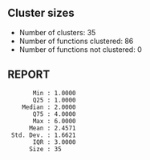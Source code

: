 ## Cluster sizes
* Number of clusters: 35
* Number of functions clustered: 86
* Number of functions not clustered: 0

## REPORT
```
       Min : 1.0000
       Q25 : 1.0000
    Median : 2.0000
       Q75 : 4.0000
       Max : 6.0000
      Mean : 2.4571
 Std. Dev. : 1.6621
       IQR : 3.0000
      Size : 35
```
